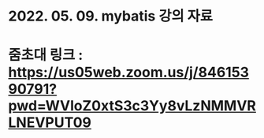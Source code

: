 # 2022. 05. 09. mybatis 강의 자료

# 줌초대 링크 : https://us05web.zoom.us/j/84615390791?pwd=WVloZ0xtS3c3Yy8vLzNMMVRLNEVPUT09
